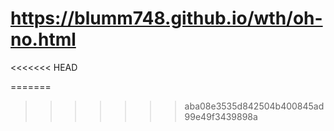# https://blumm748.github.io/wth/oh-no.html
<<<<<<< HEAD

 
=======
>>>>>>> aba08e3535d842504b400845ad99e49f3439898a

